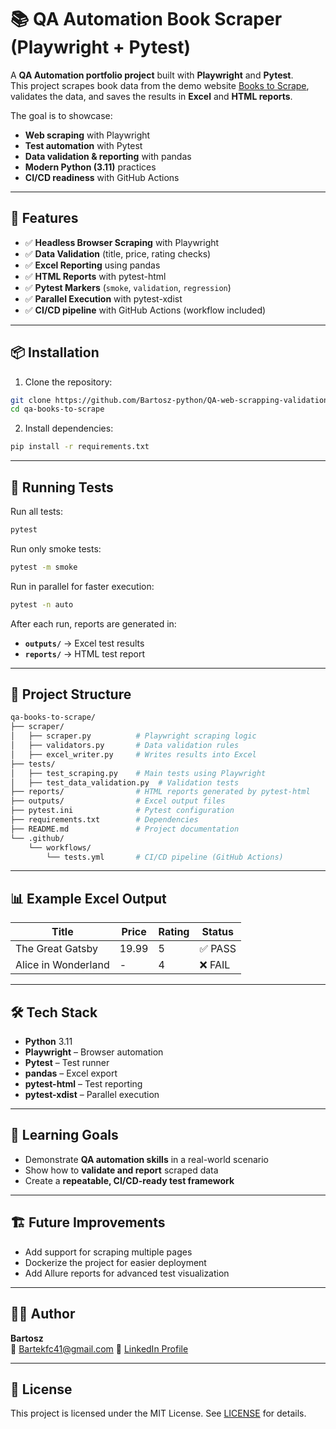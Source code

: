 # 📚 QA Automation Book Scraper (Playwright + Pytest)

A **QA Automation portfolio project** built with **Playwright** and **Pytest**.  
This project scrapes book data from the demo website [Books to Scrape](https://books.toscrape.com/), validates the data, and saves the results in **Excel** and **HTML reports**.

The goal is to showcase:
- **Web scraping** with Playwright
- **Test automation** with Pytest
- **Data validation & reporting** with pandas
- **Modern Python (3.11)** practices
- **CI/CD readiness** with GitHub Actions

---

## 🚀 Features

- ✅ **Headless Browser Scraping** with Playwright  
- ✅ **Data Validation** (title, price, rating checks)  
- ✅ **Excel Reporting** using pandas  
- ✅ **HTML Reports** with pytest-html  
- ✅ **Pytest Markers** (`smoke`, `validation`, `regression`)  
- ✅ **Parallel Execution** with pytest-xdist  
- ✅ **CI/CD pipeline** with GitHub Actions (workflow included)

---

## 📦 Installation

1. Clone the repository:
```bash
git clone https://github.com/Bartosz-python/QA-web-scrapping-validation-tests.git
cd qa-books-to-scrape
```

2. Install dependencies:
```bash
pip install -r requirements.txt
```

---

## 🧪 Running Tests

Run all tests:
```bash
pytest
```

Run only smoke tests:
```bash
pytest -m smoke
```

Run in parallel for faster execution:
```bash
pytest -n auto
```

After each run, reports are generated in:
- **`outputs/`** → Excel test results  
- **`reports/`** → HTML test report  

---

## 📂 Project Structure

```bash
qa-books-to-scrape/
├── scraper/
│   ├── scraper.py          # Playwright scraping logic
│   ├── validators.py       # Data validation rules
│   ├── excel_writer.py     # Writes results into Excel
├── tests/
│   ├── test_scraping.py    # Main tests using Playwright
│   ├── test_data_validation.py  # Validation tests
├── reports/                # HTML reports generated by pytest-html
├── outputs/                # Excel output files
├── pytest.ini              # Pytest configuration
├── requirements.txt        # Dependencies
├── README.md               # Project documentation
└── .github/
    └── workflows/
        └── tests.yml       # CI/CD pipeline (GitHub Actions)
```

---

## 📊 Example Excel Output

| Title                  | Price | Rating | Status   |
|----------------------|-------|--------|----------|
| The Great Gatsby     | 19.99 | 5      | ✅ PASS |
| Alice in Wonderland  | -     | 4      | ❌ FAIL |

---

## 🛠 Tech Stack

- **Python** 3.11 
- **Playwright** – Browser automation  
- **Pytest** – Test runner  
- **pandas** – Excel export  
- **pytest-html** – Test reporting  
- **pytest-xdist** – Parallel execution  

---

## 🎯 Learning Goals

- Demonstrate **QA automation skills** in a real-world scenario  
- Show how to **validate and report** scraped data  
- Create a **repeatable, CI/CD-ready test framework**  

---

## 🏗 Future Improvements

- Add support for scraping multiple pages  
- Dockerize the project for easier deployment   
- Add Allure reports for advanced test visualization  

---

## 🧑‍💻 Author

**Bartosz**  
📧 Bartekfc41@gmail.com 
🔗 [LinkedIn Profile](https://linkedin.com/in/bartosz-fabiańczyk-2093a92a4)

---

## 📜 License

This project is licensed under the MIT License. See [LICENSE](LICENSE) for details.
